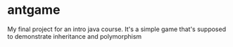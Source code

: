 antgame
=======

My final project for an intro java course. It's a simple game that's supposed to demonstrate inheritance and polymorphism

